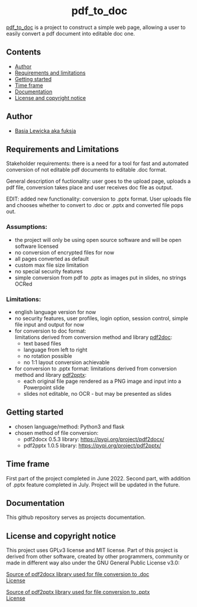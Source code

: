 <h1 align="center"> pdf_to_doc</h1>


[pdf_to_doc]( https://github.com/fuksja/pdf_to_doc) is a project to construct a simple web page, allowing a user to easily convert a pdf document into editable doc one.

## Contents
- [Author](#author)
- [Requirements and limitations](#requirements)
- [Getting started](#getting-started)
- [Time frame](#time-frame)
- [Documentation](#documentation)
- [License and copyright notice](#license)

## Author
- [Basia Lewicka aka fuksja](https://github.com/fuksja)

## Requirements and Limitations

Stakeholder requirements: there is a need for a tool for fast and automated conversion of not editable pdf documents to editable .doc format.

General description of fuctionality: user goes to the upload page, uploads a pdf file, conversion takes place and user receives doc file as output.

EDIT: added new functionality: conversion to .pptx format. User uploads file and chooses whether to convert to .doc or .pptx and converted file pops out. 

### Assumptions: 
- the project will only be using open source software and will be open software licensed  
- no conversion of encrypted files for now  
- all pages converted as default
- custom max file size limitation 
- no special security features
- simple conversion from pdf to .pptx as images put in slides, no strings OCRed

### Limitations:

- english language version for now
- no security features, user profiles, login option, session control, simple file input and output for now
- for conversion to doc format:  
    limitations derived from conversion method and library [pdf2doc](https://pypi.org/project/pdf2docx/):
    - text based files  
    - language from left to right  
    - no rotation possible
    - no 1:1 layout conversion achievable
- for conversion to .pptx format: 
    limitations derived from conversion method and library [pdf2pptx](https://pypi.org/project/pdf2pptx/):
    - each original file page rendered as a PNG image and input into a Powerpoint slide
    - slides not editable, no OCR - but may be presented as slides

## Getting started

- chosen language/method: Python3 and flask
- chosen method of file conversion: 
    - pdf2docx 0.5.3 library: https://pypi.org/project/pdf2docx/
    - pdf2pptx 1.0.5 library: https://pypi.org/project/pdf2pptx/

## Time frame
First part of the project completed in June 2022. Second part, with addition of .pptx feature completed in July. Project will be updated in the future.

## Documentation

This github repository serves as projects documentation.

## License and copyright notice
This project uses GPLv3 license and MIT license. Part of this project is derived from other software, created by other programmers, community or made in different way also under the  GNU General Public License v3.0:

[Source of pdf2docx library used for file conversion to .doc](https://github.com/dothinking/pdf2docx)  
[License](https://github.com/dothinking/pdf2docx/blob/master/LICENSE)

[Source of pdf2pptx library used for file conversion to .pptx](https://github.com/kevinmcguinness/pdf2pptx)  
[License](https://github.com/kevinmcguinness/pdf2pptx/blob/master/LICENSE)  
